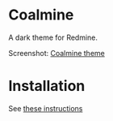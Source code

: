 Coalmine
=

A dark theme for Redmine.

Screenshot: <a href="http://ethanhann.files.wordpress.com/2013/06/coalmine1.png">Coalmine theme</a>

Installation
==

See <a href="http://www.redmine.org/projects/redmine/wiki/Themes">these instructions</a>
